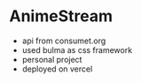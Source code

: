 # AnimeStream
- api from consumet.org
- used bulma as css framework
- personal project
- deployed on vercel
